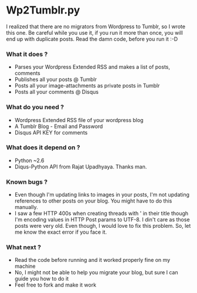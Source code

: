 # Wp2Tumblr.py
I realized that there are no migrators from Wordpress to Tumblr, so I wrote this one.
Be careful while you use it, if you run it more than once, you will end up with duplicate posts.
Read the damn code, before you run it :-D

### What it does ?
* Parses your Wordpress Extended RSS and makes a list of posts, comments
* Publishes all your posts @ Tumblr
* Posts all your image-attachments as private posts in Tumblr
* Posts all your comments @ Disqus
	
### What do you need ?
* Wordpress Extended RSS file of your wordpress blog
* A Tumblr Blog - Email and Password
* Disqus API KEY for comments

### What does it depend on ?
* Python ~2.6
* Diqus-Python API from Rajat Upadhyaya. Thanks man.
	
### Known bugs ?
* Even though I'm updating links to images in your posts, I'm not updating references to other posts on your blog. You might have to do this manually.
* I saw a few HTTP 400s when creating threads with ' in their title though I'm encoding values in HTTP Post params to UTF-8. I din't care as those posts were very old. Even though, I would love to fix this problem. So, let me know the exact error if you face it.

### What next ?
* Read the code before running and it worked properly fine on my machine
* No, I might not be able to help you migrate your blog, but sure I can guide you how to do it
* Feel free to fork and make it work
